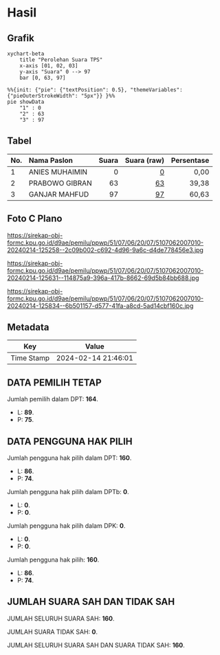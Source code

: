 # Hasil

## Grafik

```mermaid
xychart-beta
    title "Perolehan Suara TPS"
    x-axis [01, 02, 03]
    y-axis "Suara" 0 --> 97
    bar [0, 63, 97]
```

```mermaid
%%{init: {"pie": {"textPosition": 0.5}, "themeVariables": {"pieOuterStrokeWidth": "5px"}} }%%
pie showData
    "1" : 0
    "2" : 63
    "3" : 97
```

## Tabel

| No. | Nama Paslon    | Suara | Suara (raw) | Persentase |
|:--- |:-------------- | -----:| -----------:| ----------:|
| 1   | ANIES MUHAIMIN | 0     | [0][p-1]    | 0,00       |
| 2   | PRABOWO GIBRAN | 63    | [63][p-2]   | 39,38      |
| 3   | GANJAR MAHFUD  | 97    | [97][p-3]   | 60,63      |


[p-1]: https://github.com/gigit-pemilu/pemilu-2024-51-bali/blob/main/pilpres/hitung-suara/sub/51-bali/sub/07-karangasem/sub/06-bebandem/sub/2007-bhuana-giri/sub/010-tps/sub/paslon-1.txt
[p-2]: https://github.com/gigit-pemilu/pemilu-2024-51-bali/blob/main/pilpres/hitung-suara/sub/51-bali/sub/07-karangasem/sub/06-bebandem/sub/2007-bhuana-giri/sub/010-tps/sub/paslon-2.txt
[p-3]: https://github.com/gigit-pemilu/pemilu-2024-51-bali/blob/main/pilpres/hitung-suara/sub/51-bali/sub/07-karangasem/sub/06-bebandem/sub/2007-bhuana-giri/sub/010-tps/sub/paslon-3.txt

## Foto C Plano

https://sirekap-obj-formc.kpu.go.id/d9ae/pemilu/ppwp/51/07/06/20/07/5107062007010-20240214-125258--2c09b002-c692-4d96-9a6c-d4de778456e3.jpg

https://sirekap-obj-formc.kpu.go.id/d9ae/pemilu/ppwp/51/07/06/20/07/5107062007010-20240214-125631--114875a9-396a-417b-8662-69d5b84bb688.jpg

https://sirekap-obj-formc.kpu.go.id/d9ae/pemilu/ppwp/51/07/06/20/07/5107062007010-20240214-125834--6b501157-d577-41fa-a8cd-5ad14cbf160c.jpg


## Metadata

| Key        | Value               |
| ---------- | ------------------- |
| Time Stamp | 2024-02-14 21:46:01 |


## DATA PEMILIH TETAP

Jumlah pemilih dalam DPT: **164**.
 * L: **89**.
 * P: **75**.

## DATA PENGGUNA HAK PILIH

Jumlah pengguna hak pilih dalam DPT: **160**.
 * L: **86**.
 * P: **74**.

Jumlah pengguna hak pilih dalam DPTb: **0**.
 * L: **0**.
 * P: **0**.

Jumlah pengguna hak pilih dalam DPK: **0**.
 * L: **0**.
 * P: **0**.

Jumlah pengguna hak pilih: **160**.
 * L: **86**.
 * P: **74**.

## JUMLAH SUARA SAH DAN TIDAK SAH

JUMLAH SELURUH SUARA SAH: **160**.

JUMLAH SUARA TIDAK SAH: **0**.

JUMLAH SELURUH SUARA SAH DAN SUARA TIDAK SAH: **160**.


